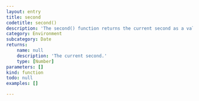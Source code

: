 ```yaml
---
layout: entry
title: second
codetitle: second()
description: 'The second() function returns the current second as a value from 0 - 59.'
category: Environment
subcategory: Date
returns:
    name: null
    description: 'The current second.'
    type: [Number]
parameters: []
kind: function
todo: null
examples: []

---
```

